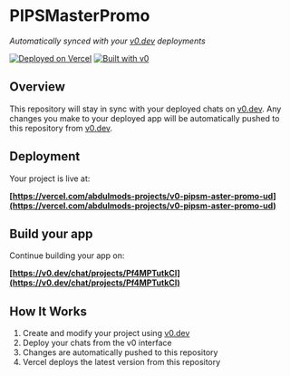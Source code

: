 # PIPSMasterPromo

*Automatically synced with your [v0.dev](https://v0.dev) deployments*

[![Deployed on Vercel](https://img.shields.io/badge/Deployed%20on-Vercel-black?style=for-the-badge&logo=vercel)](https://vercel.com/abdulmods-projects/v0-pipsm-aster-promo-ud)
[![Built with v0](https://img.shields.io/badge/Built%20with-v0.dev-black?style=for-the-badge)](https://v0.dev/chat/projects/Pf4MPTutkCl)

## Overview

This repository will stay in sync with your deployed chats on [v0.dev](https://v0.dev).
Any changes you make to your deployed app will be automatically pushed to this repository from [v0.dev](https://v0.dev).

## Deployment

Your project is live at:

**[https://vercel.com/abdulmods-projects/v0-pipsm-aster-promo-ud](https://vercel.com/abdulmods-projects/v0-pipsm-aster-promo-ud)**

## Build your app

Continue building your app on:

**[https://v0.dev/chat/projects/Pf4MPTutkCl](https://v0.dev/chat/projects/Pf4MPTutkCl)**

## How It Works

1. Create and modify your project using [v0.dev](https://v0.dev)
2. Deploy your chats from the v0 interface
3. Changes are automatically pushed to this repository
4. Vercel deploys the latest version from this repository
